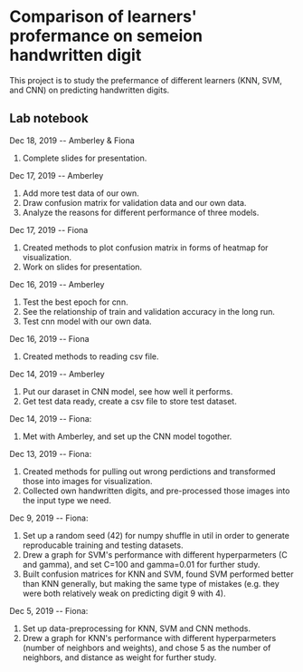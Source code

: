 # Comparison of learners' profermance on semeion handwritten digit
This project is to study the prefermance of different learners (KNN, SVM, and CNN) on predicting
handwritten digits.
## Lab notebook

Dec 18, 2019 -- Amberley & Fiona
1. Complete slides for presentation.

Dec 17, 2019 -- Amberley
1. Add more test data of our own.
2. Draw confusion matrix for validation data and our own data.
3. Analyze the reasons for different performance of three models.

Dec 17, 2019 -- Fiona
1. Created methods to plot confusion matrix in forms of heatmap for visualization.
2. Work on slides for presentation.

Dec 16, 2019 -- Amberley
1. Test the best epoch for cnn.
2. See the relationship of train and validation accuracy in the long run.
3. Test cnn model with our own data.

Dec 16, 2019 -- Fiona
1. Created methods to reading csv file.

Dec 14, 2019 -- Amberley
1. Put our daraset in CNN model, see how well it performs.
2. Get test data ready, create a csv file to store test dataset.

Dec 14, 2019 -- Fiona:
1. Met with Amberley, and set up the CNN model togother.

Dec 13, 2019 -- Fiona:
1. Created methods for pulling out wrong perdictions and transformed those into images for visualization.
2. Collected own handwritten digits, and pre-processed those images into the input type we need.

Dec 9, 2019 -- Fiona:
1. Set up a random seed (42) for numpy shuffle in util in order to generate reproducable 
training and testing datasets.
2. Drew a graph for SVM's performance with different hyperparmeters (C and gamma), 
and set C=100 and gamma=0.01 for further study.
3. Built confusion matrices for KNN and SVM, found SVM performed better than KNN generally,
but making the same type of mistakes (e.g. they were both relatively weak on predicting digit 9 with 4).

Dec 5, 2019 -- Fiona:
1. Set up data-preprocessing for KNN, SVM and CNN methods.
2. Drew a graph for KNN's performance with different hyperparmeters (number of neighbors and weights),
and chose 5 as the number of neighbors, and distance as weight for further study.